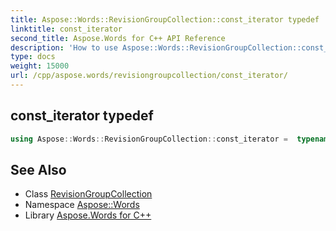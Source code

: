 ```yaml
---
title: Aspose::Words::RevisionGroupCollection::const_iterator typedef
linktitle: const_iterator
second_title: Aspose.Words for C++ API Reference
description: 'How to use Aspose::Words::RevisionGroupCollection::const_iterator typedef of Aspose::Words::RevisionGroupCollection class in C++.'
type: docs
weight: 15000
url: /cpp/aspose.words/revisiongroupcollection/const_iterator/
---
```

## const_iterator typedef




```cpp
using Aspose::Words::RevisionGroupCollection::const_iterator =  typename iterator_holder_type::const_iterator
```

## See Also

* Class [RevisionGroupCollection](../)
* Namespace [Aspose::Words](../../)
* Library [Aspose.Words for C++](../../../)
